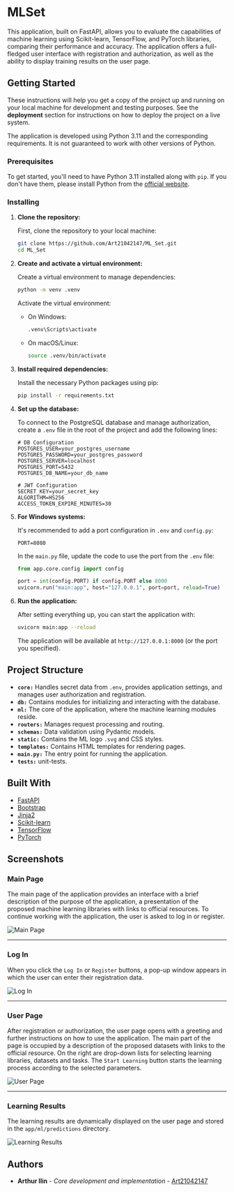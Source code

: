 # MLSet

This application, built on FastAPI, allows you to evaluate the capabilities of machine learning using Scikit-learn, TensorFlow, and PyTorch libraries, comparing their performance and accuracy. The application offers a full-fledged user interface with registration and authorization, as well as the ability to display training results on the user page.

## Getting Started

These instructions will help you get a copy of the project up and running on your local machine for development and testing purposes. See the **deployment** section for instructions on how to deploy the project on a live system.

The application is developed using Python 3.11 and the corresponding requirements. It is not guaranteed to work with other versions of Python.

### Prerequisites

To get started, you'll need to have Python 3.11 installed along with `pip`. If you don't have them, please install Python from the [official website](https://www.python.org/downloads/).

### Installing

1. **Clone the repository:**

    First, clone the repository to your local machine:
    
    ```bash
    git clone https://github.com/Art21042147/ML_Set.git
    cd ML_Set
    ```

2. **Create and activate a virtual environment:**

    Create a virtual environment to manage dependencies:
    
    ```bash
    python -m venv .venv
    ```

    Activate the virtual environment:
    - On Windows:
      ```bash
      .venv\Scripts\activate
      ```
    - On macOS/Linux:
      ```bash
      source .venv/bin/activate
      ```

3. **Install required dependencies:**

    Install the necessary Python packages using pip:
    
    ```bash
    pip install -r requirements.txt
    ```

4. **Set up the database:**

    To connect to the PostgreSQL database and manage authorization, create a `.env` file in the root of the project and add the following lines:

    ```
    # DB Configuration
    POSTGRES_USER=your_postgres_username
    POSTGRES_PASSWORD=your_postgres_password
    POSTGRES_SERVER=localhost
    POSTGRES_PORT=5432
    POSTGRES_DB_NAME=your_db_name

    # JWT Configuration
    SECRET_KEY=your_secret_key
    ALGORITHM=HS256
    ACCESS_TOKEN_EXPIRE_MINUTES=30
    ```

5. **For Windows systems:**

    It's recommended to add a port configuration in `.env` and `config.py`:
    
    ```
    PORT=8080
    ```

    In the `main.py` file, update the code to use the port from the `.env` file:

    ```python
    from app.core.config import config
    
    port = int(config.PORT) if config.PORT else 8000
    uvicorn.run("main:app", host="127.0.0.1", port=port, reload=True)
    ```

6. **Run the application:**

    After setting everything up, you can start the application with:

    ```bash
    uvicorn main:app --reload
    ```

    The application will be available at `http://127.0.0.1:8000` (or the port you specified).

## Project Structure

- **`core:`** Handles secret data from `.env`, provides application settings, and manages user authorization and registration.
- **`db:`** Contains modules for initializing and interacting with the database.
- **`ml:`** The core of the application, where the machine learning modules reside.
- **`routers:`** Manages request processing and routing.
- **`schemas:`** Data validation using Pydantic models.
- **`static:`** Contains the ML logo `.svg` and CSS styles.
- **`templates:`** Contains HTML templates for rendering pages.
- **`main.py:`** The entry point for running the application.
- **`tests:`** unit-tests.

## Built With

* [FastAPI](https://fastapi.tiangolo.com/)
* [Bootstrap](https://getbootstrap.com/docs/5.3/getting-started/introduction/)
* [Jinja2](https://jinja.palletsprojects.com/en/stable/)
* [Scikit-learn](https://scikit-learn.org/stable/user_guide.html)
* [TensorFlow](https://www.tensorflow.org/tutorials)
* [PyTorch](https://pytorch.org/tutorials/beginner/basics/intro.html)

## Screenshots

### Main Page
The main page of the application provides an interface with a brief description of the purpose of the application, a presentation of the proposed machine learning libraries with links to official resources. To continue working with the application, the user is asked to log in or register.

![Main Page](screenshots/Main_page.png)

---

### Log In
When you click the `Log In` or `Register` buttons, a pop-up window appears in which the user can enter their registration data.

![Log In](screenshots/Log_in.png)

---

### User Page
After registration or authorization, the user page opens with a greeting and further instructions on how to use the application. The main part of the page is occupied by a description of the proposed datasets with links to the official resource. On the right are drop-down lists for selecting learning libraries, datasets and tasks.
The `Start Learning` button starts the learning process according to the selected parameters.

![User Page](screenshots/User_page.png)

---

### Learning Results
The learning results are dynamically displayed on the user page and stored in the `app/ml/predictions` directory.

![Learning Results](screenshots/Learning_result.png)


## Authors

* **Arthur Ilin** - *Core development and implementation* - [Art21042147](https://github.com/Art21042147)
